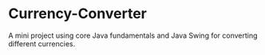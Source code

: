 # Currency-Converter
A mini project using core Java fundamentals and Java Swing for converting different currencies.
